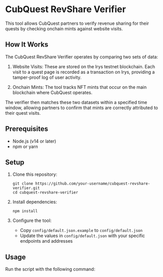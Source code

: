 # CubQuest RevShare Verifier

This tool allows CubQuest partners to verify revenue sharing for their quests by checking onchain mints against website visits.

## How It Works

The CubQuest RevShare Verifier operates by comparing two sets of data:

1. Website Visits: These are stored on the Irys testnet blockchain. Each visit to a quest page is recorded as a transaction on Irys, providing a tamper-proof log of user activity.

2. Onchain Mints: The tool tracks NFT mints that occur on the main blockchain where CubQuest operates.

The verifier then matches these two datasets within a specified time window, allowing partners to confirm that mints are correctly attributed to their quest visits.

## Prerequisites

- Node.js (v14 or later)
- npm or yarn

## Setup

1. Clone this repository:

   ```
   git clone https://github.com/your-username/cubquest-revshare-verifier.git
   cd cubquest-revshare-verifier
   ```

2. Install dependencies:

   ```
   npm install
   ```

3. Configure the tool:
   - Copy `config/default.json.example` to `config/default.json`
   - Update the values in `config/default.json` with your specific endpoints and addresses

## Usage

Run the script with the following command: